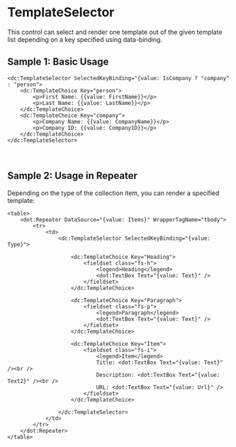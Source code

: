 # TemplateSelector

This control can select and render one template out of the given template list depending on a key specified using data-binding.

## Sample 1: Basic Usage

```DOTHTML
<dc:TemplateSelector SelectedKeyBinding="{value: IsCompany ? "company" : "person">
	<dc:TemplateChoice Key="person">
		<p>First Name: {{value: FirstName}}</p>
		<p>Last Name: {{value: LastName}}</p>
	</dc:TemplateChoice>
	<dc:TemplateChoice Key="company">
		<p>Company Name: {{value: CompanyName}}</p>
		<p>Company ID: {{value: CompanyID}}</p>
	</dc:TemplateChoice>
</dc:TemplateSelector>
```

<br />

## Sample 2: Usage in Repeater

Depending on the type of the collection item, you can render a specified template:

```DOTHTML
<table>
	<dot:Repeater DataSource="{value: Items}" WrapperTagName="tbody">
		<tr>
			<td>
				<dc:TemplateSelector SelectedKeyBinding="{value: Type}">
				
					<dc:TemplateChoice Key="Heading">
						<fieldset class="fs-h">
							<legend>Heading</legend>
							<dot:TextBox Text="{value: Text}" />
						</fieldset>
					</dc:TemplateChoice>
					
					<dc:TemplateChoice Key="Paragraph">
						<fieldset class="fs-p">
							<legend>Paragraph</legend>
							<dot:TextBox Text="{value: Text}" />
						</fieldset>
					</dc:TemplateChoice>
					
					<dc:TemplateChoice Key="Item">
						<fieldset class="fs-i">
							<legend>Item</legend>
							Title: <dot:TextBox Text="{value: Text}" /><br />
							Description: <dot:TextBox Text="{value: Text2}" /><br />
							URL: <dot:TextBox Text="{value: Url}" />
						</fieldset>
					</dc:TemplateChoice>
					
				</dc:TemplateSelector>
			</td>
		</tr>
	</dot:Repeater>
</table>
```